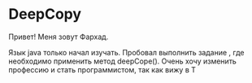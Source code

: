 # DeepCopy

Привет! Меня зовут Фархад.

Язык  java  только начал изучать. Пробовал  выполнить  задание , где необходимо применить метод deepCope(). Очень хочу изменить профессию и стать программистом, так как вижу в Т
